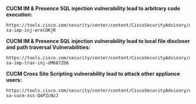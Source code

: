 **CUCM IM & Presence SQL injection vulnerability lead to arbitrary code execution:**
```
https://tools.cisco.com/security/center/content/CiscoSecurityAdvisory/cisco-sa-imp-inj-ereCOKjR
```

**CUCM IM & Presence SQL injection vulnerability lead to local file discloser and path traversal Vulnerabilities:**
```
https://tools.cisco.com/security/center/content/CiscoSecurityAdvisory/cisco-sa-imp-trav-inj-dM687ZD6
```

**CUCM Cross Site Scripting vulnerability lead to attack other appliance users:**
```
https://tools.cisco.com/security/center/content/CiscoSecurityAdvisory/cisco-sa-cucm-xss-Q4PZcNzJ
```
